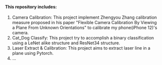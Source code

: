 #### This repository includes:

1. Camera Calibration: This project implement Zhengyou Zhang calibration measure proposed in his paper "Flexible Camera Calibration By Viewing a Plane From Unknown Orientations" to calibrate my phone(iPhone 12)'s camera.
2. Cat_Dog Classify: This project try to accomplish a binary classification using a LeNet alike structure and ResNet34 structure.
3. Laser Extract & Calibration: This project aims to extract laser line in a plane using Pytorch.
4. ...

